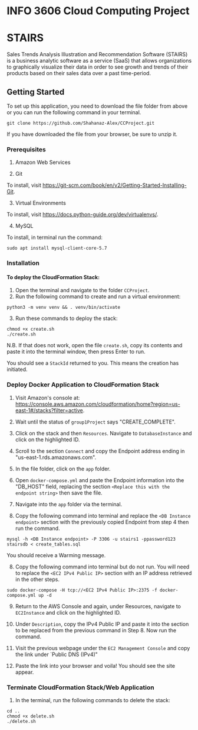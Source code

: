 # INFO 3606 Cloud Computing Project
# STAIRS

Sales Trends Analysis Illustration and Recommendation Software (STAIRS) is a business analytic software as a service (SaaS) that allows organizations to graphically visualize their data in order to see growth and trends of their products based on their sales data over a past time-period.

## Getting Started

To set up this application, you need to download the file folder from above or you can run the following command in your terminal.

```
git clone https://github.com/Shahanaz-Alex/CCProject.git
```
If you have downloaded the file from your browser, be sure to unzip it.

### Prerequisites

1. Amazon Web Services

2. Git

To install, visit https://git-scm.com/book/en/v2/Getting-Started-Installing-Git.

3. Virtual Environments

To install, visit https://docs.python-guide.org/dev/virtualenvs/.

4. MySQL

To install, in terminal run the command: 

```
sudo apt install mysql-client-core-5.7
```

### Installation

#### To deploy the CloudFormation Stack:

1. Open the terminal and navigate to the folder `CCProject`.
2. Run the following command to create and run a virtual environment:

```
python3 -m venv venv && . venv/bin/activate 
```

3. Run these commands to deploy the stack:

```
chmod +x create.sh
./create.sh
```

N.B. If that does not work, open the file `create.sh`, copy its contents and paste it into the terminal window, then press Enter to run.

You should see a `StackId` returned to you. This means the creation has initiated.

### Deploy Docker Application to CloudFormation Stack

1. Visit Amazon's console at: https://console.aws.amazon.com/cloudformation/home?region=us-east-1#/stacks?filter=active.

2. Wait until the status of `group1Project` says "CREATE_COMPLETE".

3. Click on the stack and then `Resources`. Navigate to `DatabaseInstance` and click on the highlighted ID.

4. Scroll to the section `Connect` and copy the Endpoint address ending in "us-east-1.rds.amazonaws.com".

5. In the file folder, click on the `app` folder.

6. Open `docker-compose.yml` and paste the Endpoint information into the "DB_HOST" field, replacing the section `<Replace this with the endpoint string>` then save the file.

9. Navigate into the `app` folder via the terminal.

7. Copy the following command into terminal and replace the `<DB Instance endpoint>` section with the previously copied Endpoint from step 4 then run the command.
```
mysql -h <DB Instance endpoint> -P 3306 -u stairs1 -ppassword123 stairsdb < create_tables.sql
```

You should receive a Warming message.

8. Copy the following command into terminal but do not run. You will need to replace the `<EC2 IPv4 Public IP>` section with an IP address retrieved in the other steps.

```
sudo docker-compose -H tcp://<EC2 IPv4 Public IP>:2375 -f docker-compose.yml up -d
```

9. Return to the AWS Console and again, under Resources, navigate to `EC2Instance` and click on the highlighted ID.

10. Under `Description`, copy the IPv4 Public IP and paste it into the section to be replaced from the previous command in Step 8. Now run the command.

11. Visit the previous webpage under the `EC2 Management Console` and copy the link under `Public DNS (IPv4)"

12. Paste the link into your browser and voila! You should see the site appear.

### Terminate CloudFormation Stack/Web Application

1. In the terminal, run the following commands to delete the stack:

```
cd ..
chmod +x delete.sh
./delete.sh
```